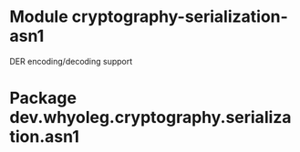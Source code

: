 # Module cryptography-serialization-asn1

DER encoding/decoding support

# Package dev.whyoleg.cryptography.serialization.asn1
